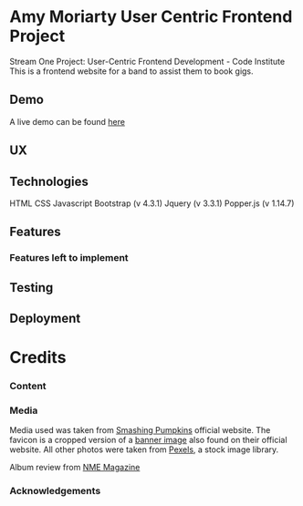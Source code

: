 # Amy Moriarty User Centric Frontend Project
Stream One Project: User-Centric Frontend Development - Code Institute
This is a frontend website for a band to assist them to book gigs. 

## Demo
A live demo can be found [here](https://user-centric-frontend-project-am-amylmoriarty.c9users.io/index.html)

## UX


## Technologies
HTML
CSS
Javascript
Bootstrap (v 4.3.1)
Jquery (v 3.3.1)
Popper.js (v 1.14.7)

## Features


### Features left to implement


## Testing


## Deployment


# Credits
### Content


### Media
Media used was taken from [Smashing Pumpkins](https://www.smashingpumpkins.com/home) official website.
The favicon is a cropped version of a [banner image](https://www.smashingpumpkins.com/images/saosb.png) also found on their official website.
All other photos were taken from [Pexels](https://www.pexels.com), a stock image library.

Album review from [NME Magazine](https://www.nme.com/reviews/album/smashing-pumpkins-shiny-and-oh-so-bright-vol-1-review)

### Acknowledgements


